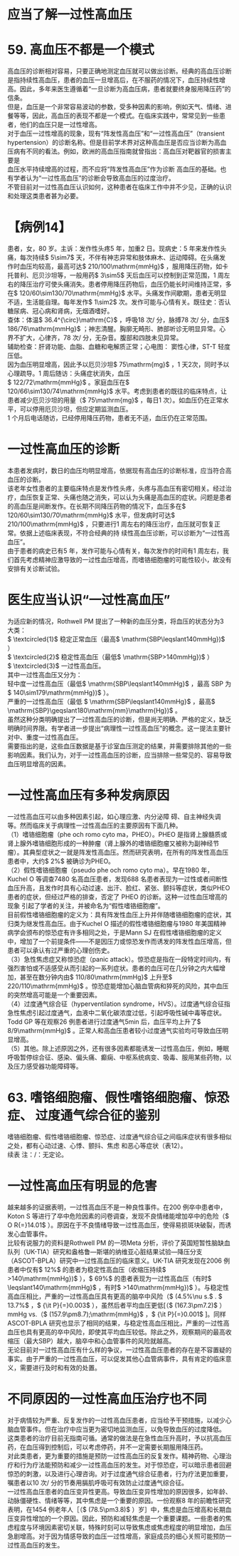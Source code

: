 # 应当了解一过性高血压  
# 59. 高血压不都是一个模式  
高血压的诊断相对容易，只要正确地测定血压就可以做出诊断。经典的高血压诊断是指持续性高血压，患者的血压一旦增高后，在不服药的情况下，血压持续性增高。因此，多年来医生遵循着“一旦诊断为高血压病，患者就要终身服用降压药”的信条。  
但是，血压是一个非常容易波动的参数，受多种因素的影响，例如天气、情绪、进餐等等，因此，高血压的表现不都是一个模式。在临床实践中，常常见到一些患者，他们的血压只是一过性增高。  
对于血压一过性增高的现象，现有“阵发性高血压”和“一过性高血压”（transient hypertension）的诊断名称。但是目前学术界对这种高血压是否应当诊断为高血压病有不同的看法。例如，欧洲的高血压指南就曾指出：高血压对靶器官的损害主要是  
血压水平持续增高的过程，而不应将“阵发性高血压”作为诊断 高血压的基础。也有学者认为“一过性高血压”的诊断会导致高血压的过度治疗。  
不管目前对一过性高血压认识如何，这种患者在临床工作中并不少见，正确的认识和处理这类患者甚为必要。  
# 【病例14】  
患者，女，80 岁。主诉：发作性头疼5 年，加重2 日。现病史：5 年来发作性头痛，每次持续$ 5\sim7$  天，不伴有神志异常和肢体麻木、运动障碍。在头痛发作时血压均较高，最高可达$ 210/100\mathrm{mmHg}$    ，服用降压药物，如卡托普利、厄贝沙坦等，一般用药$ 3\sim5$  天后血压可以控制到正常范围，1 周左右的降压治疗可使头痛消失。患者停用降压药物后，血压仍能长时间维持正常，多在$ 120/60\sim130/70\mathrm{mmHg}$    水平。头痛发作间歇期，患者无明显不适，生活能自理。每年发作$ 1\sim2$  次。发作可能与心情有关。既往史：否认糖尿病、冠心病和肾病，无烟酒嗜好。  
查体：体温$ 36.4^{\circ}\mathrm{C}$    ，呼吸18 次/ 分，脉搏78 次/ 分，血压$ 186/76\mathrm{mmHg}$    ；神志清醒。胸廓无畸形、肺部听诊无明显异常。心界不扩大，心律齐，78 次/ 分，无杂音。腹部和四肢未见异常。  
辅助检查：肝肾功能、血脂、血糖和电解质正常；心电图： 窦性心律，ST-T 轻度压低。  
因为血压明显增高，因此予以厄贝沙坦$ 75\mathrm{mg}$    ，1 天2次，同时予以心理疏导。1 周后随访：头痛症状消失，血压  
$ 122/72\mathrm{mmHg}$    。家庭血压在$ 120/66\sim130/74\mathrm{mmHg}$     水平。考虑到患者的既往的临床特点，让患者减少厄贝沙坦的用量（$ 75\mathrm{mg}$    ，每日1 次）。如血压仍在正常水平，可以停用厄贝沙坦，但应定期监测血压。  
1 个月后电话随访，已经停用降压药物，患者无不适，血压仍在正常范围。  
#  一过性高血压的诊断  
本患者发病时，数日的血压均明显增高，依据现有高血压的诊断标准，应当符合高血压的诊断。  
该老年女性患者的主要临床特点是发作性头疼，头疼与高血压有密切相关。经过治疗，血压恢复正常、头痛也随之消失，可以认为头痛是高血压的症状。问题是患者的高血压是间断发作。在长期不同降压药物的情况下，血压多在$ 120/60\sim130/70\mathrm{mmHg}$    水平，但发病时可达$ 210/100\mathrm{mmHg}$    ，只要进行1 周左右的降压治疗，血压就可恢复正常。依据上述临床表现，不符合经典的持 续性高血压诊断，可以诊断为“一过性高血压”。  
由于患者的病史已有5 年，发作可能与心情有关，每次发作的时间有1 周左右，我们首先考虑精神应激导致的一过性血压增高，而嗜铬细胞瘤的可能性较小，故没有安排有关诊断试验。  
#  医生应当认识“一过性高血压”  
为适应新的情况，Rothwell PM 提出了一种新的血压分类，将血压的状态分为3 大类：  
$ \textcircled{1}$    稳定正常血压（最高$ \mathrm{SBP\leqslant140mmHg})$ ）  
$ \textcircled{2}$    稳定性高血压（最低$ \mathrm{SBP>140mmHg})$ ）  
$ \textcircled{3}$    一过性高血压。  
其中一过性高血压又分为：  
轻中度一过性高血压（最低$ \mathrm{SBP\leqslant140mmHg}$    ，最高 SBP 为$ 140\sim179\mathrm{mmHg})$ ）。  
严重的一过性高血压（最低 $ \mathrm{SBP\leqslant140mmHg}$    ，最高$ \mathrm{SBP}\geqslant180\mathrm{mm}\mathrm{Hg})$ 。  
虽然这种分类明确提出了一过性高血压的诊断，但是尚无明确、严格的定义，缺乏明确时间界限。有学者进一步提出“病理性一过性高血压”的概念。这一提法主要针对中、重度一过性高血压。  
需要指出的是，这些血压数据是基于诊室血压测定的结果，并需要排除其他的一些影响因素。我们认为，对于一过性高血压的诊断，应当排除一些常见的、容易导致血压明显增高的因素。  
#  一过性高血压有多种发病原因  
一过性高血压可以由多种因素引起，如心理应激、内分泌障 碍、自主神经失调等。然而临床关于病理性一过性高血压的主要原因有下面几种。  
（1）嗜铬细胞瘤（phe och romo cyto ma，PHEO）。PHEO 是指肾上腺髓质或肾上腺外嗜铬细胞形成的一种肿瘤（肾上腺外的嗜铬细胞瘤又被称为副神经节瘤）。其典型症状之一就是阵发性高血压。然而研究表明，在所有的阵发性高血压患者中，大约$ 2\%$ 被确诊为PHEO。  
（2）假性嗜铬细胞瘤（pseudo phe och romo cyto ma）。早在1980 年，Kuchel O 等调查7480 名高血压患者，发现688 名患者表现为一过性或者间断性血压升高，且发作时具有心动过速、出汗、脸红、紧张、颤抖等症状，类似PHEO 患者的症状，但经过严格的排查，否定了 PHEO  的诊断。这种一过性血压增高的现象 引起了学者的关注，并被命名为“假性嗜铬细胞瘤”。  
目前假性嗜铬细胞瘤的定义为：具有阵发性血压上升并伴随嗜铬细胞瘤的症状，其归类为继发性高血压。由于Kuchel O 描述的假性嗜铬细胞瘤与1980 年美国精神病学会颁布的惊恐症有许多相同之处，于是Mann SJ 在假性嗜铬细胞瘤的定义中，增加了一个前提条件——不是因压力或惊恐发作而诱发的阵发性血压增高，但患者可以承认有过严重的心理创伤史。  
（3）急性焦虑症又称惊恐症（panic attack）。惊恐症是指在一段特定时间内，有强烈害怕或不适感受从而引起的一系列症状。患者的血压可在几分钟之内大幅增加，甚至在数分钟内由$ 110/80\mathrm{mmHg}$     上升至$ 220/110\mathrm{mmHg}$    。惊恐症能增加心脑血管病和猝死的风险，其中血压的突然增高可能是一个重要因素。  
（4）过度通气综合征（hyperventilation syndrome，HVS）。过度通气综合征指急性焦虑引起过度通气，血液中二氧化碳浓度过低，引起呼吸性碱中毒等症状。Todd GP 等在观察26 例患者进行过度通气5min 后，血压平均上升了$ 8/9\mathrm{mmHg}$    。正常人和高血压患者较小过度通气实验均可导致血压明显增高。  
（5）其他。除上述原因之外，还有很多因素都能诱发一过性高血压，例如，睡眠呼吸暂停综合征、感染、偏头痛、癫痫、中枢系统病变、吸毒、服用某些药物，以及压力感受器功能障碍等。  
# 63. 嗜铬细胞瘤、假性嗜铬细胞瘤、惊恐症、 过度通气综合征的鉴别  
嗜铬细胞瘤、假性嗜铬细胞瘤、惊恐症、过度通气综合征之间临床症状有很多相似之处，都有心动过速、心悸、颤抖、焦虑 和恶心等症状（表12）。  
续表
注：/：无定论。  
#  一过性高血压有明显的危害  
越来越多的证据表明，一过性高血压不是一种良性事件。在200 例卒中患者中，Koton S 等进行了卒中危险因素的问卷调查，发现不良情绪能增加卒中的危险（$ O R{=}14.01$ ）。原因在于不良情绪导致一过性高血压，使得易损斑块破裂，而诱发心血管事件。  
比较有说服力的资料是Rothwell PM 的一项Meta 分析，评价了英国短暂性脑缺血队列（UK-TIA）研究和盎格鲁—斯堪的纳维亚心脏结果试验—降压分支（ASCOT-BPLA）研究中一过性高血压的临床意义。UK-TIA 研究发现在2006 例患者中仅有$ 12\%$  的患者为稳定性高血压（收缩压持续$ >140\mathrm{mmHg})$ ），$ 69\%$  的患者表现为一过性高血压（有时$ \leqslant140\mathrm{mmHg}$    ，有时$ >140\mathrm{mmHg})$ ）。与稳定性高血压相比，严重的一过性高血压具有更高的脑卒中风险（$ (4.5\%\nu s.$ . $ 13.7\%$ ，$ {\it P}{=}0.003$ ），虽然后者平均血压更低[（$ (167.3\pm7.2)$ ）mmHg vs.（$ (157.9\pm8.7)\;\mathrm{mmHg}$    ，$ {\it P}{=}0.001\$ ]。同样ASCOT-BPLA 研究也显示了相同的结果，与稳定性高血压相比，严重的一过性高血压也具有更高的卒中风险，即使其平均血压较低。除此之外，观察期间的最高收缩压（最大SBP）越大，脑卒中和心血管事件的风险就越高。  
无论目前对一过性高血压有什么样的争议，一过性高血压患者的存在是不容置疑的事实。由于严重的一过性高血压，可以促发其他心血管病事件，具有肯定的临床意义，需要进行及时和有效的处置。  
#  不同原因的一过性高血压治疗也不同  
对于病情较为严重、反复发作的一过性高血压患者，应当给予干预措施，以减少心脑血管事件。但在治疗中应当更为密切地监测血压，以免导致血压的过度降低。  
这类患者的治疗目前无指南可循。通常的做法是在急性血压升高时，予以抗高血压药，在血压得到控制后，可以考虑停药，并不一定需要长期服用降压药。  
对此类患者，更为重要的措施是预防一过性高血压的反复发作。精神药物、心理治疗和行为疗法能预防和减少一过性高血压的发生。对于惊恐症，可以暗示患者回避惊恐的刺激，以及进行心理咨询。对于过度通气综合征患者，行为疗法更加重要，嘱患者以10 次/ 分的节奏用膈肌呼吸可有效防止过度通气综合征。  
一过性高血压患者的血压变异性更高。导致血压变异性增加的原因很多，如年龄、动脉僵硬性、情绪等等，其中焦虑是一个重要的原因。一份观察8 年的前瞻性研究表明，在1454 例老年人［（$ (78.5\pm3.8)\$ ）岁］中，焦虑是血压增高和长期血压变异性增加的一个原因。因此，预防和减轻焦虑是一个重要课题。一些患者的焦虑程度与环境因素密切关联，特殊时刻可以导致焦虑或焦虑程度的明显增加，血压急剧增高。对于因为情感导致的血压一过性增高，家庭成员的细心关照可能预防一过性高血压的发生。  
